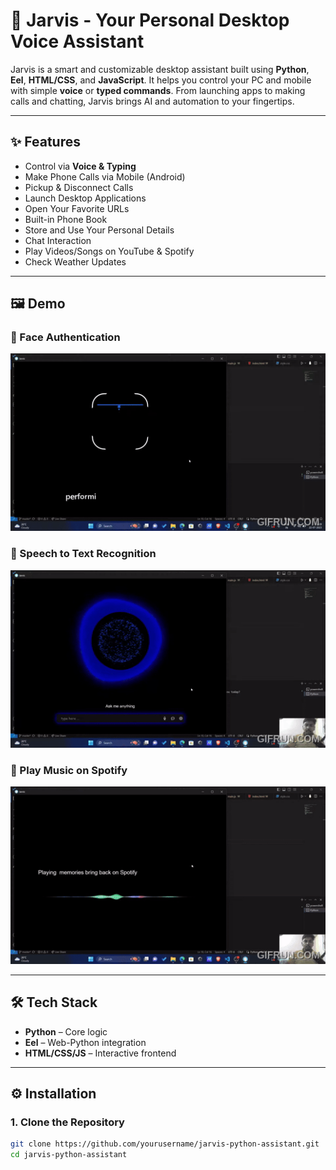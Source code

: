 # 🤖 Jarvis - Your Personal Desktop Voice Assistant

Jarvis is a smart and customizable desktop assistant built using **Python**, **Eel**, **HTML/CSS**, and **JavaScript**. It helps you control your PC and mobile with simple **voice** or **typed commands**. From launching apps to making calls and chatting, Jarvis brings AI and automation to your fingertips.

---

## ✨ Features

- Control via **Voice & Typing**
- Make Phone Calls via Mobile (Android)
- Pickup & Disconnect Calls
- Launch Desktop Applications
- Open Your Favorite URLs
- Built-in Phone Book
- Store and Use Your Personal Details
- Chat Interaction
- Play Videos/Songs on YouTube & Spotify
- Check Weather Updates

---

## 🖼️ Demo

### 🔐 Face Authentication
![Face Authentication](https://github.com/digambar2002/image-hosting/blob/main/How_to_make_Jarvis_in_Python__voice_assistant__jarvis_iron_m.gif)

### 🎤 Speech to Text Recognition
![Speech to Text](https://github.com/digambar2002/image-hosting/blob/main/e.gif)

### 🎵 Play Music on Spotify
![Play Music in Spotify](https://github.com/digambar2002/image-hosting/blob/main/2.gif)

---

## 🛠️ Tech Stack

- **Python** – Core logic
- **Eel** – Web-Python integration
- **HTML/CSS/JS** – Interactive frontend

---

## ⚙️ Installation

### 1. Clone the Repository
```bash
git clone https://github.com/yourusername/jarvis-python-assistant.git
cd jarvis-python-assistant
